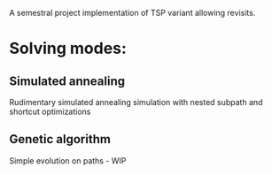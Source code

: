 A semestral project implementation of TSP variant allowing revisits. 

# Solving modes: 

## Simulated annealing 
Rudimentary simulated annealing simulation with nested subpath and shortcut optimizations 
## Genetic algorithm 
Simple evolution on paths - WIP

